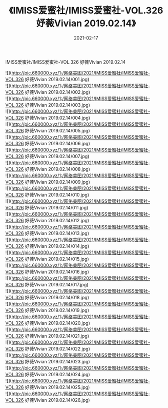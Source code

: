 ﻿---
layout: post
title:  《IMISS爱蜜社/IMISS爱蜜社-VOL.326 妤薇Vivian 2019.02.14》
date:   2021-02-17
img: http://pic.660000.xyz/1:/网络美图/2021/IMISS爱蜜社/IMISS爱蜜社-VOL.326 妤薇Vivian 2019.02.14/000.jpg
categories: [美女, 清纯, 唯美]
---

IMISS爱蜜社/IMISS爱蜜社-VOL.326 妤薇Vivian 2019.02.14

 ![](http://pic.660000.xyz/1:/网络美图/2021/IMISS爱蜜社/IMISS爱蜜社-VOL.326 妤薇Vivian 2019.02.14/001.jpg) <br>![](http://pic.660000.xyz/1:/网络美图/2021/IMISS爱蜜社/IMISS爱蜜社-VOL.326 妤薇Vivian 2019.02.14/002.jpg) <br>![](http://pic.660000.xyz/1:/网络美图/2021/IMISS爱蜜社/IMISS爱蜜社-VOL.326 妤薇Vivian 2019.02.14/003.jpg) <br>![](http://pic.660000.xyz/1:/网络美图/2021/IMISS爱蜜社/IMISS爱蜜社-VOL.326 妤薇Vivian 2019.02.14/004.jpg) <br>![](http://pic.660000.xyz/1:/网络美图/2021/IMISS爱蜜社/IMISS爱蜜社-VOL.326 妤薇Vivian 2019.02.14/005.jpg) <br>![](http://pic.660000.xyz/1:/网络美图/2021/IMISS爱蜜社/IMISS爱蜜社-VOL.326 妤薇Vivian 2019.02.14/006.jpg) <br>![](http://pic.660000.xyz/1:/网络美图/2021/IMISS爱蜜社/IMISS爱蜜社-VOL.326 妤薇Vivian 2019.02.14/007.jpg) <br>![](http://pic.660000.xyz/1:/网络美图/2021/IMISS爱蜜社/IMISS爱蜜社-VOL.326 妤薇Vivian 2019.02.14/008.jpg) <br>![](http://pic.660000.xyz/1:/网络美图/2021/IMISS爱蜜社/IMISS爱蜜社-VOL.326 妤薇Vivian 2019.02.14/009.jpg) <br>![](http://pic.660000.xyz/1:/网络美图/2021/IMISS爱蜜社/IMISS爱蜜社-VOL.326 妤薇Vivian 2019.02.14/010.jpg) <br>![](http://pic.660000.xyz/1:/网络美图/2021/IMISS爱蜜社/IMISS爱蜜社-VOL.326 妤薇Vivian 2019.02.14/011.jpg) <br>![](http://pic.660000.xyz/1:/网络美图/2021/IMISS爱蜜社/IMISS爱蜜社-VOL.326 妤薇Vivian 2019.02.14/012.jpg) <br>![](http://pic.660000.xyz/1:/网络美图/2021/IMISS爱蜜社/IMISS爱蜜社-VOL.326 妤薇Vivian 2019.02.14/013.jpg) <br>![](http://pic.660000.xyz/1:/网络美图/2021/IMISS爱蜜社/IMISS爱蜜社-VOL.326 妤薇Vivian 2019.02.14/014.jpg) <br>![](http://pic.660000.xyz/1:/网络美图/2021/IMISS爱蜜社/IMISS爱蜜社-VOL.326 妤薇Vivian 2019.02.14/015.jpg) <br>![](http://pic.660000.xyz/1:/网络美图/2021/IMISS爱蜜社/IMISS爱蜜社-VOL.326 妤薇Vivian 2019.02.14/016.jpg) <br>![](http://pic.660000.xyz/1:/网络美图/2021/IMISS爱蜜社/IMISS爱蜜社-VOL.326 妤薇Vivian 2019.02.14/017.jpg) <br>![](http://pic.660000.xyz/1:/网络美图/2021/IMISS爱蜜社/IMISS爱蜜社-VOL.326 妤薇Vivian 2019.02.14/018.jpg) <br>![](http://pic.660000.xyz/1:/网络美图/2021/IMISS爱蜜社/IMISS爱蜜社-VOL.326 妤薇Vivian 2019.02.14/019.jpg) <br>![](http://pic.660000.xyz/1:/网络美图/2021/IMISS爱蜜社/IMISS爱蜜社-VOL.326 妤薇Vivian 2019.02.14/020.jpg) <br>![](http://pic.660000.xyz/1:/网络美图/2021/IMISS爱蜜社/IMISS爱蜜社-VOL.326 妤薇Vivian 2019.02.14/021.jpg) <br>![](http://pic.660000.xyz/1:/网络美图/2021/IMISS爱蜜社/IMISS爱蜜社-VOL.326 妤薇Vivian 2019.02.14/022.jpg) <br>![](http://pic.660000.xyz/1:/网络美图/2021/IMISS爱蜜社/IMISS爱蜜社-VOL.326 妤薇Vivian 2019.02.14/023.jpg) <br>![](http://pic.660000.xyz/1:/网络美图/2021/IMISS爱蜜社/IMISS爱蜜社-VOL.326 妤薇Vivian 2019.02.14/024.jpg) <br>![](http://pic.660000.xyz/1:/网络美图/2021/IMISS爱蜜社/IMISS爱蜜社-VOL.326 妤薇Vivian 2019.02.14/025.jpg) <br>![](http://pic.660000.xyz/1:/网络美图/2021/IMISS爱蜜社/IMISS爱蜜社-VOL.326 妤薇Vivian 2019.02.14/026.jpg) <br>